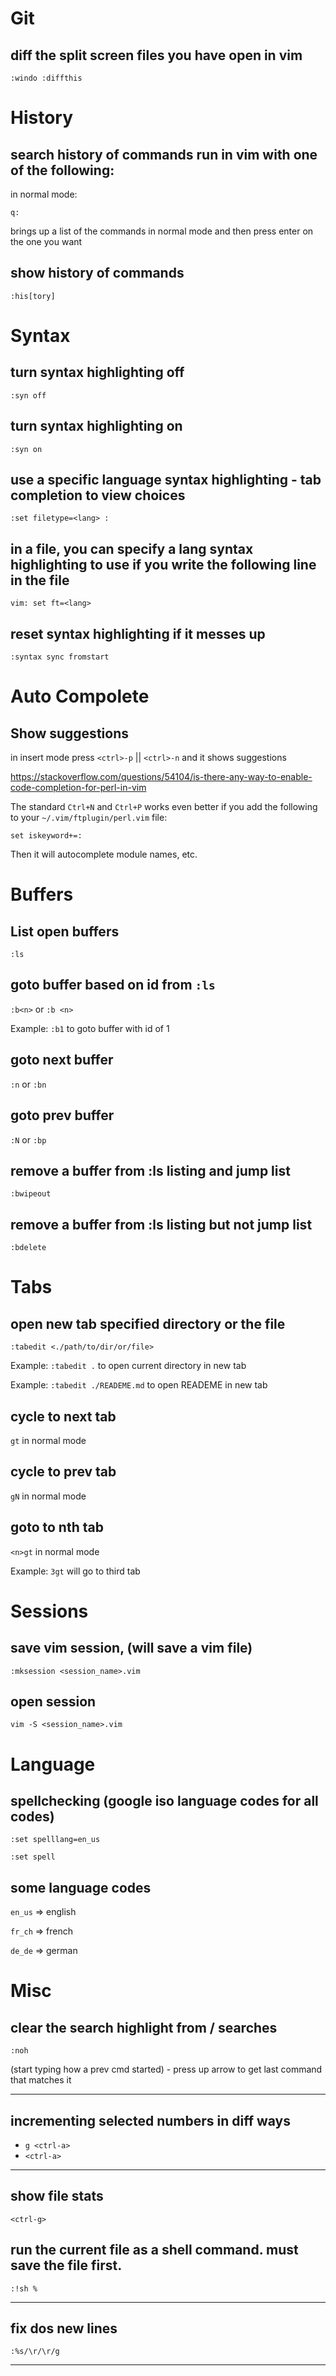 # Git
## diff the split screen files you have open in vim

`:windo :diffthis`


# History
## search history of commands run in vim with one of the following:

in normal mode:

`q:`

brings up a list of the commands in normal mode and then press enter on the one you want


## show history of commands

`:his[tory]`

# Syntax

## turn syntax highlighting off

`:syn off`

## turn syntax highlighting on

`:syn on`

## use a specific language syntax highlighting - tab completion to view choices

`:set filetype=<lang> :`

## in a file, you can specify a lang syntax highlighting to use if you write the following line in the file

`vim: set ft=<lang>`


## reset syntax highlighting if it messes up

`:syntax sync fromstart`

# Auto Compolete

## Show suggestions
in insert mode press `<ctrl>-p` || `<ctrl>-n` and it shows suggestions

https://stackoverflow.com/questions/54104/is-there-any-way-to-enable-code-completion-for-perl-in-vim

The standard `Ctrl+N` and `Ctrl+P` works even better if you add the following to your `~/.vim/ftplugin/perl.vim` file:

`set iskeyword+=:`

Then it will autocomplete module names, etc.


# Buffers

## List open buffers

`:ls`

## goto buffer based on id from `:ls`

`:b<n>` or `:b <n>`

Example: `:b1` to goto buffer with id of 1

## goto next buffer

`:n` or `:bn`

## goto prev buffer

`:N` or `:bp`

## remove a buffer from :ls listing and jump list

`:bwipeout`

## remove a buffer from :ls listing but not jump list

`:bdelete`


# Tabs

## open new tab specified directory or the file

`:tabedit <./path/to/dir/or/file>`

Example: `:tabedit .` to open current directory in new tab

Example: `:tabedit ./READEME.md` to open READEME in new tab

## cycle to next tab

`gt` in normal mode

## cycle to prev tab

`gN` in normal mode

## goto to nth tab

`<n>gt` in normal mode

Example: `3gt` will go to third tab

# Sessions

## save vim session, (will save a vim file)

`:mksession <session_name>.vim`

## open session

`vim -S <session_name>.vim`

# Language

## spellchecking (google iso language codes for all codes)

`:set spelllang=en_us`

`:set spell`

## some language codes

`en_us` => english

`fr_ch` => french

`de_de` => german


# Misc

## clear the search highlight from / searches
`:noh`

(start typing how a prev cmd started) -
press up arrow to get last command that matches it

---

## incrementing selected numbers in diff ways

- `g <ctrl-a>`
- `<ctrl-a>`

---

## show file stats
`<ctrl-g>`

## run the current file as a shell command. must save the file first.
`:!sh %`

---

## fix dos new lines
`:%s/\r/\r/g`

---


